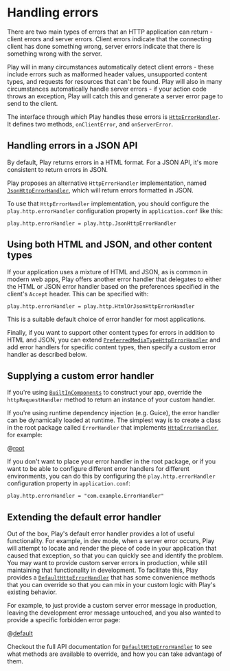 <!--- Copyright (C) 2009-2019 Lightbend Inc. <https://www.lightbend.com> -->
# Handling errors

There are two main types of errors that an HTTP application can return - client errors and server errors.  Client errors indicate that the connecting client has done something wrong, server errors indicate that there is something wrong with the server.

Play will in many circumstances automatically detect client errors - these include errors such as malformed header values, unsupported content types, and requests for resources that can't be found.  Play will also in many circumstances automatically handle server errors - if your action code throws an exception, Play will catch this and generate a server error page to send to the client.

The interface through which Play handles these errors is [`HttpErrorHandler`](api/java/play/http/HttpErrorHandler.html).  It defines two methods, `onClientError`, and `onServerError`.

## Handling errors in a JSON API

By default, Play returns errors in a HTML format. 
For a JSON API, it's more consistent to return errors in JSON.

Play proposes an alternative `HttpErrorHandler` implementation, named [`JsonHttpErrorHandler`](api/java/play/http/JsonHttpErrorHandler.html), which will return errors formatted in JSON.

To use that `HttpErrorHandler` implementation, you should configure the `play.http.errorHandler` configuration property in `application.conf` like this:

    play.http.errorHandler = play.http.JsonHttpErrorHandler

## Using both HTML and JSON, and other content types

If your application uses a mixture of HTML and JSON, as is common in modern web apps, Play offers another error handler that delegates to either the HTML or JSON error handler based on the preferences specified in the client's `Accept` header. This can be specified with:

    play.http.errorHandler = play.http.HtmlOrJsonHttpErrorHandler

This is a suitable default choice of error handler for most applications.

Finally, if you want to support other content types for errors in addition to HTML and JSON, you can extend [`PreferredMediaTypeHttpErrorHandler`](api/java/play/http/PreferredMediaTypeHttpErrorHandler.html) and add error handlers for specific content types, then specify a custom error handler as described below.

## Supplying a custom error handler

If you're using [`BuiltInComponents`](api/java/play/BuiltInComponents.html) to construct your app, override the `httpRequestHandler` method to return an instance of your custom handler.

If you're using runtime dependency injection (e.g. Guice), the error handler can be dynamically loaded at runtime. The simplest way is to create a class in the root package called `ErrorHandler` that implements [`HttpErrorHandler`](api/java/play/http/HttpErrorHandler.html), for example:

@[root](code/javaguide/application/root/ErrorHandler.java)

If you don't want to place your error handler in the root package, or if you want to be able to configure different error handlers for different environments, you can do this by configuring the `play.http.errorHandler` configuration property in `application.conf`:

    play.http.errorHandler = "com.example.ErrorHandler"

## Extending the default error handler

Out of the box, Play's default error handler provides a lot of useful functionality.  For example, in dev mode, when a server error occurs, Play will attempt to locate and render the piece of code in your application that caused that exception, so that you can quickly see and identify the problem.  You may want to provide custom server errors in production, while still maintaining that functionality in development.  To facilitate this, Play provides a [`DefaultHttpErrorHandler`](api/java/play/http/DefaultHttpErrorHandler.html) that has some convenience methods that you can override so that you can mix in your custom logic with Play's existing behavior.

For example, to just provide a custom server error message in production, leaving the development error message untouched, and you also wanted to provide a specific forbidden error page:

@[default](code/javaguide/application/def/ErrorHandler.java)

Checkout the full API documentation for [`DefaultHttpErrorHandler`](api/java/play/http/DefaultHttpErrorHandler.html) to see what methods are available to override, and how you can take advantage of them.
